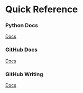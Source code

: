 # Quick Reference

### Python Docs
[Docs](https://docs.python.org/3/)

### GitHub Docs
[Docs](https://docs.github.com/en)

### GitHub Writing
[Docs](https://docs.github.com/en/get-started/writing-on-github/working-with-advanced-formatting/creating-and-highlighting-code-blocks)
